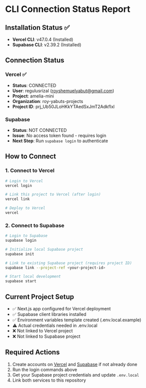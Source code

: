# CLI Connection Status Report

## Installation Status ✅
- **Vercel CLI**: v47.0.4 (Installed)
- **Supabase CLI**: v2.39.2 (Installed)

## Connection Status
### Vercel ✅
- **Status**: CONNECTED
- **User**: regulusrizal (royshemuelyabut@gmail.com)
- **Project**: amelia-mini
- **Organization**: roy-yabuts-projects
- **Project ID**: prj_Ub50JLoHKkYTAedSxJmT2AdkfIxl

### Supabase  
- **Status**: NOT CONNECTED
- **Issue**: No access token found - requires login
- **Next Step**: Run `supabase login` to authenticate

## How to Connect

### 1. Connect to Vercel
```bash
# Login to Vercel
vercel login

# Link this project to Vercel (after login)
vercel link

# Deploy to Vercel
vercel
```

### 2. Connect to Supabase
```bash
# Login to Supabase
supabase login

# Initialize local Supabase project
supabase init

# Link to existing Supabase project (requires project ID)
supabase link --project-ref <your-project-id>

# Start local development
supabase start
```

## Current Project Setup
- ✅ Next.js app configured for Vercel deployment
- ✅ Supabase client libraries installed
- ✅ Environment variables template created (.env.local.example)
- ⚠️ Actual credentials needed in .env.local
- ❌ Not linked to Vercel project
- ❌ Not linked to Supabase project

## Required Actions
1. Create accounts on [Vercel](https://vercel.com) and [Supabase](https://supabase.com) if not already done
2. Run the login commands above
3. Get your Supabase project credentials and update `.env.local`
4. Link both services to this repository